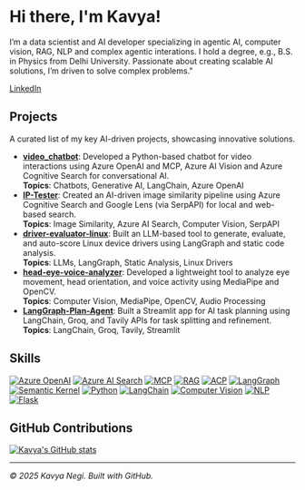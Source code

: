 # Hi there, I'm Kavya!

I’m a data scientist and AI developer specializing in agentic AI, computer vision, RAG, NLP and complex agentic interations. I hold a degree, e.g., B.S. in Physics from Delhi University. Passionate about creating scalable AI solutions, I’m driven to solve complex problems."

[LinkedIn](https://www.linkedin.com/in/kavya-negi-a05839167/) 

## Projects
A curated list of my key AI-driven projects, showcasing innovative solutions.

- **[video_chatbot](https://github.com/Kavyanegi0007/video_chatbot)**: Developed a Python-based chatbot for video interactions using Azure OpenAI and MCP, Azure AI Vision and Azure Cognitive Search for conversational AI.  
  **Topics**: Chatbots, Generative AI, LangChain, Azure OpenAI
- **[IP-Tester](https://github.com/Kavyanegi0007/IP-Tester)**: Created an AI-driven image similarity pipeline using Azure Cognitive Search and Google Lens (via SerpAPI) for local and web-based search.  
  **Topics**: Image Similarity, Azure AI Search, Computer Vision, SerpAPI
- **[driver-evaluator-linux](https://github.com/Kavyanegi0007/driver-evaluator-linux-)**: Built an LLM-based tool to generate, evaluate, and auto-score Linux device drivers using LangGraph and static code analysis.  
  **Topics**: LLMs, LangGraph, Static Analysis, Linux Drivers
- **[head-eye-voice-analyzer](https://github.com/Kavyanegi0007/head-eye-voice-analyzer)**: Developed a lightweight tool to analyze eye movement, head orientation, and voice activity using MediaPipe and OpenCV.  
  **Topics**: Computer Vision, MediaPipe, OpenCV, Audio Processing
- **[LangGraph-Plan-Agent](https://github.com/Kavyanegi0007/LangGraph-Plan-Agent)**: Built a Streamlit app for AI task planning using LangChain, Groq, and Tavily APIs for task splitting and refinement.  
  **Topics**: LangChain, Groq, Tavily, Streamlit
  
## Skills
[![Azure OpenAI](https://img.shields.io/badge/-Azure%20OpenAI-0078D4?style=flat&logo=microsoft&logoColor=white)](https://azure.microsoft.com/en-us/products/ai-services/openai-service)
[![Azure AI Search](https://img.shields.io/badge/-Azure%20AI%20Search-0078D4?style=flat&logo=microsoft&logoColor=white)](https://azure.microsoft.com/en-us/products/search)
[![MCP](https://img.shields.io/badge/-MCP-3498DB?style=flat)](https://modelcontextprotocol.org)
[![RAG](https://img.shields.io/badge/-RAG-2ECC71?style=flat)](https://langchain.com)
[![ACP](https://img.shields.io/badge/-ACP-E74C3C?style=flat)](https://docs.beeai.dev/acp)
[![LangGraph](https://img.shields.io/badge/-LangGraph-FF6F61?style=flat)](https://langchain.com/langgraph)
[![Semantic Kernel](https://img.shields.io/badge/-Semantic%20Kernel-0078D4?style=flat&logo=microsoft&logoColor=white)](https://learn.microsoft.com/en-us/semantic-kernel)
[![Python](https://img.shields.io/badge/-Python-3776AB?style=flat&logo=python&logoColor=white)](https://python.org)
[![LangChain](https://img.shields.io/badge/-LangChain-FF6F61?style=flat)](https://langchain.com)
[![Computer Vision](https://img.shields.io/badge/-Computer%20Vision-3498DB?style=flat)](https://opencv.org)
[![NLP](https://img.shields.io/badge/-NLP-2ECC71?style=flat)](https://huggingface.co)
[![Flask](https://img.shields.io/badge/-Flask-000000?style=flat&logo=flask&logoColor=white)](https://flask.palletsprojects.com)
## GitHub Contributions
[![Kavya's GitHub stats](https://github-readme-stats.vercel.app/api?username=Kavyanegi0007&show_icons=true&theme=radical)](https://github.com/anuraghazra/github-readme-stats)

---

*© 2025 Kavya Negi. Built with GitHub.*
